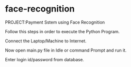# face-recognition
PROJECT:Payment Sstem using Face Recognition

Follow this steps in order to execute the Python Program.

Connect the Laptop/Machine to Internet.

Now open main.py file in Idle or command Prompt and run it.

Enter login id/password from database.

